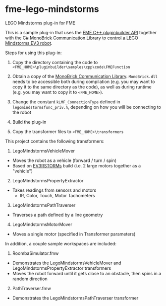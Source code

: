 # fme-lego-mindstorms
LEGO Mindstorms plug-in for FME

This is a sample plug-in that uses the [FME C++ pluginbuilder API](https://knowledge.safe.com/articles/How_To/Developing-a-new-transformer-using-the-FME-Plug-in-SDK) together with the [C# MonoBrick Communication Library](http://www.monobrick.dk/software/monobrick/) to [control a LEGO Mindstorms EV3 robot](https://vine.co/v/eZTlXr17nEP).


Steps for using this plug-in:

1. Copy the directory containing the code to `<FME_HOME>\pluginbuilder\samples\cpp\code\FMEFunction`

2. Obtain a copy of the [MonoBrick Communication Library](http://www.monobrick.dk/software/monobrick/). `MonoBrick.dll` needs to be accessible both during compilation (e.g. you may want to copy it to the same directory as the code), as well as during runtime (e.g. you may want to copy it to `<FME_HOME>`).

3. Change the constant `kLMF_ConnectionType` defined in `legomindstormsfunc_priv.h`, depending on how you will be connecting to the robot

4. Build the plug-in

5. Copy the transformer files to `<FME_HOME>\transformers`


This project contains the following transformers:

1. LegoMindstormsVehicleMover
  * Moves the robot as a vehicle (forward / turn / spin)
  * Based on [EV3RSTORMs](http://www.lego.com/en-us/mindstorms/build-a-robot/ev3rstorm) build (i.e. 2 large motors together as a "vehicle")

2. LegoMindstormsPropertyExtractor
  * Takes readings from sensors and motors
    * IR, Color, Touch, Motor Tachometers

3. LegoMindstormsPathTraverser
  * Traverses a path defined by a line geometry

4. LegoMindstormsMotorMover
  * Moves a single motor (specified in Transformer parameters)


In addition, a couple sample workspaces are included:

1. RoombaSimulator.fmw
  * Demonstrates the LegoMindstormsVehicleMover and LegoMindstormsPropertyExtractor transformers
  * Moves the robot forward until it gets close to an obstacle, then spins in a random direction

2. PathTraverser.fmw
  * Demonstrates the LegoMindstormsPathTraverser transformer
